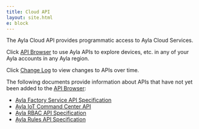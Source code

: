```yaml
---
title: Cloud API
layout: site.html
e: block
---
```


The Ayla Cloud API provides programmatic access to Ayla Cloud Services.

Click [API Browser](api-browser) to use Ayla APIs to explore devices, etc. in any of your Ayla accounts in any Ayla region.

Click [Change Log](change-log) to view changes to APIs over time.

The following documents provide information about APIs that have not yet been added to the [API Browser](api-browser):

<ul>
<li><a href="/archive/ayla-factory-service-api-specification">Ayla Factory Service API Specification</a></li>
<li><a href="/archive/ayla-iot-command-center-api">Ayla IoT Command Center API</a></li>
<li><a href="/archive/ayla-rbac-api-specification">Ayla RBAC API Specification</a></li>
<li><a href="/archive/ayla-rules-api-specification">Ayla Rules API Specification</a></li>
</ul>
